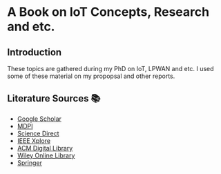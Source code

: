 # A Book on IoT Concepts, Research and etc.

## Introduction

These topics are gathered during my PhD on IoT, LPWAN and etc.
I used some of these material on my propopsal and other reports.

## Literature Sources 📚

- [Google Scholar](https://scholar.google.com/)
- [MDPI](https://www.mdpi.com/)
- [Science Direct](https://www.sciencedirect.com/)
- [IEEE Xplore](https://ieeexplore.ieee.org/Xplore/guesthome.jsp)
- [ACM Digital Library](https://dl.acm.org/)
- [Wiley Online Library](https://onlinelibrary.wiley.com/)
- [Springer](https://link.springer.com/)
